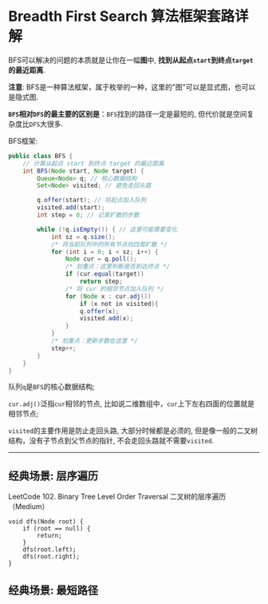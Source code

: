 # Breadth First Search 算法框架套路详解

BFS可以解决的问题的本质就是让你在一幅**图**中, **找到从起点`start`到终点`target`的最近距离**.

**注意**: BFS是一种算法框架，属于枚举的一种，这里的"图"可以是显式图，也可以是隐式图.

**`BFS`相对`DFS`的最主要的区别是**：`BFS`找到的路径一定是最短的, 但代价就是空间复杂度比`DFS`大很多.

BFS框架:

```java
public class BFS {
    // 计算从起点 start 到终点 target 的最近距离
    int BFS(Node start, Node target) {
        Queue<Node> q; // 核心数据结构
        Set<Node> visited; // 避免走回头路

        q.offer(start); // 将起点加入队列
        visited.add(start);
        int step = 0; // 记录扩散的步数

        while (!q.isEmpty()) { // 这里可能需要变化
            int sz = q.size();
            /* 将当前队列中的所有节点向四周扩散 */
            for (int i = 0; i < sz; i++) {
                Node cur = q.poll();
                /* 划重点：这里判断是否到达终点 */
                if (cur.equal(target))
                    return step;
                /* 将 cur 的相邻节点加入队列 */
                for (Node x : cur.adj())
                    if (x not in visited){
                    q.offer(x);
                    visited.add(x);
                }
            }
            /* 划重点：更新步数在这里 */
            step++;
        }
    }
}
```

队列`q`是`BFS`的核心数据结构;

`cur.adj()`泛指`cur`相邻的节点, 比如说二维数组中，`cur`上下左右四面的位置就是相邻节点;

`visited`的主要作用是防止走回头路, 大部分时候都是必须的, 但是像一般的二叉树结构，没有子节点到父节点的指针, 不会走回头路就不需要`visited`.

---

## 经典场景: 层序遍历

LeetCode 102. Binary Tree Level Order Traversal 二叉树的层序遍历（Medium）

```
void dfs(Node root) {
    if (root == null) {
        return;
    }
    dfs(root.left);
    dfs(root.right);
}
```

## 经典场景: 最短路径